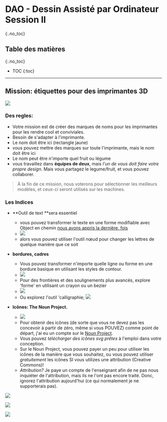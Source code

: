 # DAO - Dessin Assisté par Ordinateur Session II
{:.no_toc}

## Table des matières
{:.no_toc}

* TOC
{:toc}

---

## Mission: étiquettes pour des imprimantes 3D

![](https://i.imgur.com/A9sA73H.png)

### Des regles: 

- Votre mission est de créer des marques de noms pour les imprimantes pour les rendre cool et conviviales.
- Besoin de s'adapter à l'imprimante.
- Le nom doit être ici (rectangle jaune)
- vous pouvez mettre des marques sur toute l'imprimante, mais le nom doit être ici
- Le nom peut être n'importe quel fruit ou légume
- vous travaillez dans **équipes de deux**, mais _l'un de vous doit faire votre propre design_. Mais vous partagez le legume/fruit, et vous pouvez collaborer.

> À la fin de ce mission, nous voterons pour sélectionner les meilleurs modèles, et ceux-ci seront utilisés sur les machines.

### Les Indices

- **Outil de text **sera essentiel
  - vous pouvez transformer le texte en une forme modifiable avec Object en chemin [nous avons appris la dernière.  fois](https://filipgoc.github.io/hep-cad/noobs2_fr.html#transformer-des-objets-en-chemins)
  - ![](https://i.imgur.com/43Hzyq8.png)
  - alors vous pouvez utiliser l'outil nœud pour changer les lettres de quelque manière que ce soit


- **bordures, cadres**
  - Vous pouvez transformer n&#39;importe quelle ligne ou forme en une bordure basique en utilisant les styles de contour.
  - ![](https://i.imgur.com/dFW8MKf.png)
  - Pour des frontières et des soulignements plus avancés, explore &#39;forme&#39; en utilisant un crayon ou un bezier
  - ![](https://i.imgur.com/6RcKvpl.png)
  - Ou explorez l&#39;outil &#39;calligraphie; ![](https://i.imgur.com/RsaatPB.png) 


- **Icônes: The Noun Project.**
  - ![](https://i.imgur.com/dFSGT2p.png)
  - Pour obtenir des icônes (de sorte que vous ne devez pas les concevoir à partir de zéro, même si vous POUVEZ) comme point de départ, j'ai eu un compte sur le [Noun Project](https://thenounproject.com/). 
  - Vous pouvez _télécharger des icônes svg prêtes_ à l'emploi dans votre conception.
  - Sur le Noun Project, vous pouvez payer un peu pour utiliser les icônes de la manière que vous souhaitez, ou vous pouvez utiliser _gratuitement_ les icônes SI vous utilizes une attribution (Creative Commons)!
  - _Attribution?_ Je paye un compte de l'enseignant afin de ne pas nous inquiéter de l'attribution, mais ils ne l'ont pas encore traité. Donc, ignorez l'attribution aujourd'hui (ce qui normalement je ne supporterais pas).

![](https://i.imgur.com/KVZu4Va.png)

![](https://i.imgur.com/kgRv7jp.png)

![](https://i.imgur.com/ufkn9CU.png)